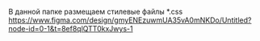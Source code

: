 В данной папке размещаем стилевые файлы *.css
https://www.figma.com/design/gmyENEzuwmUA35vA0mNKDo/Untitled?node-id=0-1&t=8ef8qlQTT0kxJwys-1
